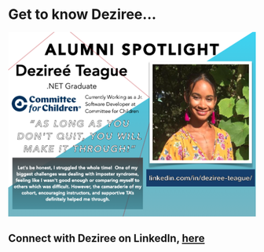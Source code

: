 <!-- <div align="center">  -->

# Get to know Deziree...


![Deziree](./assets/deziree.png "Deziree")

## Connect with Deziree on LinkedIn, [here](https://www.linkedin.com/in/deziree-teague/)

<!-- </div> -->